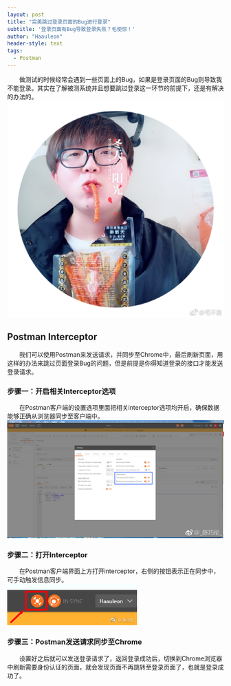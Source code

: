 ```yaml
---
layout: post
title: "完美跳过登录页面的Bug进行登录"
subtitle: '登录页面有Bug导致登录失败？毛使惊！'
author: "Haauleon"
header-style: text
tags:
  - Postman
---
```


&emsp;&emsp;做测试的时候经常会遇到一些页面上的Bug，如果是登录页面的Bug则导致我不能登录。其实在了解被测系统并且想要跳过登录这一环节的前提下，还是有解决的办法的。        
![](\img\in-post\2019-02-12-PostmanLogin\1.jpg)                         




## Postman Interceptor
&emsp;&emsp;我们可以使用Postman来发送请求，并同步至Chrome中，最后刷新页面，用这样的办法来跳过页面登录Bug的问题，但是前提是你得知道登录的接口才能发送登录请求。         

### 步骤一：开启相关Interceptor选项
&emsp;&emsp;在Postman客户端的设置选项里面把相关interceptor选项均开启，确保数据能够正确从浏览器同步至客户端中。          
![](\img\in-post\2019-02-12-PostmanLogin\2.jpg)


### 步骤二：打开Interceptor
&emsp;&emsp;在Postman客户端界面上方打开interceptor，右侧的按钮表示正在同步中，可手动触发信息同步。          
![](\img\in-post\2019-02-12-PostmanLogin\3.jpg)


### 步骤三：Postman发送请求同步至Chrome
&emsp;&emsp;设置好之后就可以发送登录请求了，返回登录成功后，切换到Chrome浏览器中刷新需要身份认证的页面，就会发现页面不再跳转至登录页面了，也就是登录成功了。
